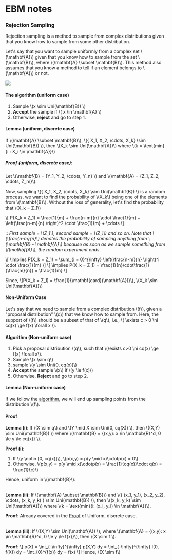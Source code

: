 # EBM notes

### Rejection Sampling
Rejection sampling is a method to sample from complex distributions given that you know how to sample from some other distribution. 

Let's say that you want to sample uniformly from a complex set \\(\mathbf{A}\\) given that you know how to sample from the set  \\(\mathbf{B}\\), where \\(\mathbf{A} \subset \mathbf{B}\\). This method also assumes that you know a method to tell if an element belongs to \\(\mathbf{A}\\) or not.

![](https://i.imgur.com/FOGcQRV.png)

#### The algorithm (uniform case)
1. Sample \\(x \sim Uni(\mathbf{B}) \\)
2. **Accept** the sample if \\( x \in \mathbf{A} \\)
3.  Otherwise, **reject** and go to step 1. 

#### Lemma (uniform, discrete case)
If \\(\mathbf{A} \subset \mathbf{B}\\), \\(\{ X_1, X_2, \cdots, X_k\} \sim Uni(\mathbf{B}) \\), then \\(X_k \sim Uni(\mathbf{A})\\) where \\(k = \text{min}\{i : X_i \in \mathbf{A}\}\\)

##### Proof (uniform, discrete case):
Let \\(\mathbf{B} = \{Y_1, Y_2, \cdots, Y_n\} \\) and \\(\mathbf{A} = \{Z_1, Z_2, \cdots, Z_m\}\\).

Now, sampling \\(\{ X_1, X_2, \cdots, X_k\} \sim Uni(\mathbf{B}) \\) is a random process, we want to find the probability of \\(X_k\\) being one of the elements from \\(\mathbf{B}\\). Without the loss of generality, let's find the probability that \\(X_k = Z_1\\)

\\[
    P(X_k = Z_1) = \frac{1}{m} + \frac{n-m}{n} \cdot \frac{1}{m} + \left(\frac{n-m}{n} \right)^2  \cdot \frac{1}{m} + \cdots 
\\]

:: *First sample = \\(Z_1\\), second sample = \\(Z_1\\) and so on. Note that \\(\frac{n-m}{n}\\) denotes the probability of sampling anything from \\(\mathbf{B} - \mathbf{A}\\) because as soon as we sample something from \\(\mathbf{A}\\), the random experiment ends.*

\\[
    \implies P(X_k = Z_1) = \sum_{i = 0}^{\infty} \left(\frac{n-m}{n} \right)^i  \cdot \frac{1}{m}
\\]
\\[
    \implies P(X_k = Z_1) = \frac{1}{n}\cdot\frac{1}{\frac{m}{n}} = \frac{1}{m}
\\]

Since, \\(P(X_k = Z_1) = \frac{1}{\mathbf{card}(\mathbf{A})}\\), \\(X_k \sim Uni(\mathbf{A})\\)


#### Non-Uniform Case

Let's say that we need to sample from a complex distribution \\(f\\), given a "proposal distribution" \\(q\\) that we know how to sample from. Here, the support of \\(f\\) should be a subset of that of \\(q\\), i.e., \\( \exists c > 0 \ni cq(x) \ge f(x) \forall x \\).

#### Algorithm (Non-uniform case)
1. Pick a proposal distribution \\(q\\), such that \\(\exists c>0 \ni cq(x) \ge f(x) \forall x\\).
2. Sample \\(x \sim q\\)
3. sample \\(y \sim Uni(0, cq(x))\\)
4. **Accept** the sample \\(x\\) if \\(y \le f(x)\\)
5. Otherwise, **Reject** and go to step 2.

#### Lemma (Non-uniform case)
If we follow the [algorithm](#algorithm-non-uniform-case), we will end up sampling points from the distribution \\(f\\).

#### Proof

**Lemma (i)**: If \\(X \sim q\\) and \\(Y \mid X \sim Uni(0, cq(X)) \\), then \\((X,Y) \sim Uni(\mathbf{B}) \\) where \\(\mathbf{B} = \{(x,y): x \in \mathbb{R}^d, 0 \le y \le cq(x)\} \\).

**Proof (i)**:
1. If \\(y \notin [0, cq(x)]\\), \\(p(x,y) = p(y \mid x)\cdotp(x) = 0\\)
2. Otherwise, \\(p(x,y) = p(y \mid x)\cdotp(x) = \frac{1}{cq(x)}\cdot q(x) = \frac{1}{c}\\)

Hence, uniform in \\(\mathbf{B}\\).

\
**Lemma (ii)**: If \\(\mathbf{A} \subset \mathbf{B}\\) and \\(\{ (x_1, y_1), (x_2, y_2), \cdots, (x_k, y_k) \} \sim Uni(\mathbf{B}) \\), then \\((x_k, y_k) \sim Uni(\mathbf{A})\\) where \\(k = \text{min}\{i: (x_i, y_i) \in \mathbf{A}\}\\).

**Proof**: 
Already covered in the [Proof](#proof-uniform-discrete-case) of Uniform, discrete case.

\
**Lemma (iii)**: If \\((X,Y) \sim Uni(\mathbf{A}) \\), where \\(\mathbf{A} = \{(x,y): x \in \mathbb{R}^d, 0 \le y \le f(x)\}\\), then \\(X \sim f \\).

**Proof**:
\\[
    p(X) = \int_{-\infty}^{\infty} p(X,Y) dy = \int_{-\infty}^{\infty} I(0, f(X)) dy = \int_{0}^{f(x)} dy = f(x)
\\]
Hence, \\(X \sim f\\)